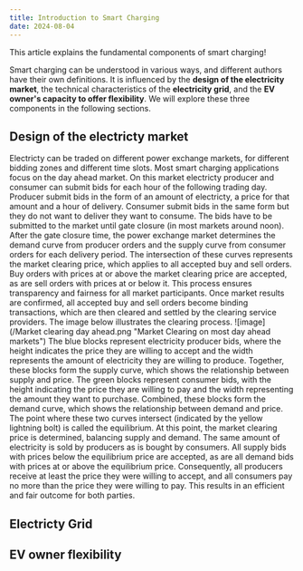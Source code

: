 ```yaml
---
title: Introduction to Smart Charging
date: 2024-08-04
---
```

This article explains the fundamental components of smart charging!
<!--more-->

Smart charging can be understood in various ways, and different authors have their own definitions. It is influenced by the **design of the electricity market**, the technical characteristics of the **electricity grid**, and the **EV owner's capacity to offer flexibility**. We will explore these three components in the following sections.

## Design of the electricty market                                                                                                                                                                               
Electricty can be traded on different power exchange markets, for different bidding zones and different time slots. Most smart charging applications focus on the day ahead market. On this market electricty producer and consumer can submit bids for each hour of the following trading day. Producer submit bids in the form of an amount of electricty, a price for that amount and a hour of delivery. Consumer submit bids in the same form but they do not want to deliver they want to consume. The bids have to be submitted to the market until gate closure (in most markets around noon). After the gate closure time, the power exchange market determines the demand curve from producer orders and the supply curve from consumer orders for each delivery period. The intersection of these curves represents the market clearing price, which applies to all accepted buy and sell orders. Buy orders with prices at or above the market clearing price are accepted, as are sell orders with prices at or below it. This process ensures transparency and fairness for all market participants. Once market results are confirmed, all accepted buy and sell orders become binding transactions, which are then cleared and settled by the clearing service providers. The image below illustrates the clearing process. 
![image](/Market clearing day ahead.png "Market Clearing on most day ahead markets")
The blue blocks represent electricity producer bids, where the height indicates the price they are willing to accept and the width represents the amount of electricity they are willing to produce. Together, these blocks form the supply curve, which shows the relationship between supply and price.
The green blocks represent consumer bids, with the height indicating the price they are willing to pay and the width representing the amount they want to purchase. Combined, these blocks form the demand curve, which shows the relationship between demand and price.
The point where these two curves intersect (indicated by the yellow lightning bolt) is called the equilibrium. At this point, the market clearing price is determined, balancing supply and demand. The same amount of electricity is sold by producers as is bought by consumers.
All supply bids with prices below the equilibrium price are accepted, as are all demand bids with prices at or above the equilibrium price. Consequently, all producers receive at least the price they were willing to accept, and all consumers pay no more than the price they were willing to pay. This results in an efficient and fair outcome for both parties.

## Electricty Grid

## EV owner flexibility
